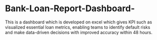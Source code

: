 # Bank-Loan-Report-Dashboard-
This is a dashboard which is developed on excel which gives KPI such as visualized essential loan metrics, enabling teams to identify default risks and make data-driven decisions with improved accuracy within 48 hours.
